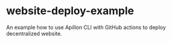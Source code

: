 # website-deploy-example
An example how to use Apillon CLI with GitHub actions to deploy decentralized website.

